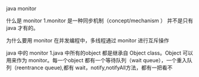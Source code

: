 java monitor 

什么是 monitor
1.monitor 是一种同步机制（concept/mechanism ） 并不是只有java 才有的。

为什么要用 monitor
在并发编程中，多线程通过 monitor 进行互斥操作

java 中的 monitor
1.java 中所有的object 都是继承自 Object class。Object 可以用来作为 monitor。每一个object 都有一个等待队列（wait queue），一个重入队列（reentrance queue),都有 wait，notify,notifyAll方法，都有一把看不


